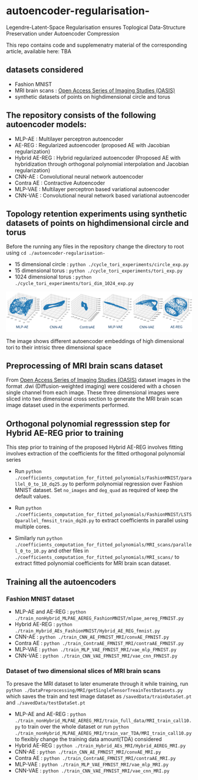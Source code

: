 # autoencoder-regularisation-
Legendre-Latent-Space Regularisation ensures Toplogical Data-Structure Preservation under Autoencoder Compression

This repo contains code and supplemenatry material of the corresponding article, available here: TBA

## datasets considered
* Fashion MNIST
* MRI brain scans : [Open Access Series of Imaging Studies (OASIS)](https://oasis-brains.org/#data)
* synthetic datasets of points on highdimensional circle and torus 

## The repository consists of the following autoencoder models: 

* MLP-AE : Multilayer perceptron autoencoder
* AE-REG : Regularized autoencoder (proposed AE with Jacobian regularization)
* Hybrid AE-REG : Hybrid regularized autoencoder (Proposed AE with hybridization through orthogonal polynomial interpolation and Jacobian regularization)
* CNN-AE : Convolutional neural network autoencoder
* Contra AE : Contractive Autoencoder  
* MLP-VAE : Multilayer perceptron based variational autoencoder
* CNN-VAE : Convolutional neural network based variational autoencoder

## Topology retention experiments using synthetic datasets of points on highdimensional circle and torus 

Before the running any files in the repository change the directory to root using `cd ./autoencoder-regularisation-`

* 15 dimensional circle : `python ./cycle_tori_experiments/circle_exp.py`
* 15 dimensional torus : `python ./cycle_tori_experiments/tori_exp.py`
* 1024 dimensional torus : `python ./cycle_tori_experiments/tori_dim_1024_exp.py`

![plot](./display/consolidated.png)

The image shows different autoencoder embeddings of high dimensional tori to their intrisic three dimensional space

## Preprocessing of MRI brain scans dataset 

From [Open Access Series of Imaging Studies (OASIS)](https://oasis-brains.org/#data) dataset images in the format .dwi (Diffusion-weighted imaging) were cosidered with a chosen single channel from each image. These three dimensional images were sliced into two dimensional cross section to generate the MRI brain scan image dataset used in the experiments performed. 


## Orthogonal polynomial regresssion step for Hybrid AE-REG prior to training

This step prior to training of the proposed Hybrid AE-REG involves fitting involves extraction of the coefficients for the fitted orthogonal polynomial series


* Run `python ./coefficients_computation_for_fitted_polynomials/FashionMNIST/parallel_0_to_10_dq25.py` to perform polynomial regression over Fashion MNIST dataset. Set `no_images` and `deg_quad` as required of keep the default values.
* Run `python ./coefficients_computation_for_fitted_polynomials/FashionMNIST/LSTSQparallel_fmnsit_train_dq20.py` to extract coefficients in parallel using multiple cores.

* Similarly run `python ./coefficients_computation_for_fitted_polynomials/MRI_scans/parallel_0_to_10.py` and other files in  `./coefficients_computation_for_fitted_polynomials/MRI_scans/` to extract fitted polynomial coefficients for MRI brain scan dataset. 

## Training all the autoencoders 

### Fashion MNIST dataset

* MLP-AE and AE-REG : `python ./train_nonHybrid_MLPAE_AEREG_FashionMNIST/mlpae_aereg_FMNIST.py`
* Hybrid AE-REG : `python ./train_Hybrid_AEs_FashionMNIST/Hybrid_AE_REG_fmnist.py`
* CNN-AE : `python ./train_CNN_AE_FMNIST_MRI/convAE_FMNIST.py`
* Contra AE : `python ./train_ContraAE_FMNIST_MRI/contraAE_FMNIST.py` 
* MLP-VAE : `python ./train_MLP_VAE_FMNIST_MRI/vae_mlp_FMNIST.py`
* CNN-VAE : `python ./train_CNN_VAE_FMNIST_MRI/vae_cnn_FMNIST.py`

### Dataset of two dimensional slices of MRI brain scans

To presave the MRI dataset to later enumerate through it while training, run `python ./DataPreprocessing/MRI/getSingleTensorTreainTestDatasets.py` which saves the train and test image dataset as `/savedData/trainDataSet.pt` and `./savedData/testDataSet.pt`


* MLP-AE and AE-REG : `python ./train_nonHybrid_MLPAE_AEREG_MRI/train_full_data/MRI_train_call10.py` to train over the whole dataset or run `python ./train_nonHybrid_MLPAE_AEREG_MRI/train_var_TDA/MRI_train_call10.py` to flexibly change the training data amount(TDA) considered 
* Hybrid AE-REG : `python ./train_Hybrid_AEs_MRI/Hybrid_AEREG_MRI.py`
* CNN-AE : `python ./train_CNN_AE_FMNIST_MRI/convAE_MRI.py`
* Contra AE : `python ./train_ContraAE_FMNIST_MRI/contraAE_MRI.py` 
* MLP-VAE : `python ./train_MLP_VAE_FMNIST_MRI/vae_mlp_MRI.py`
* CNN-VAE : `python ./train_CNN_VAE_FMNIST_MRI/vae_cnn_MRI.py`